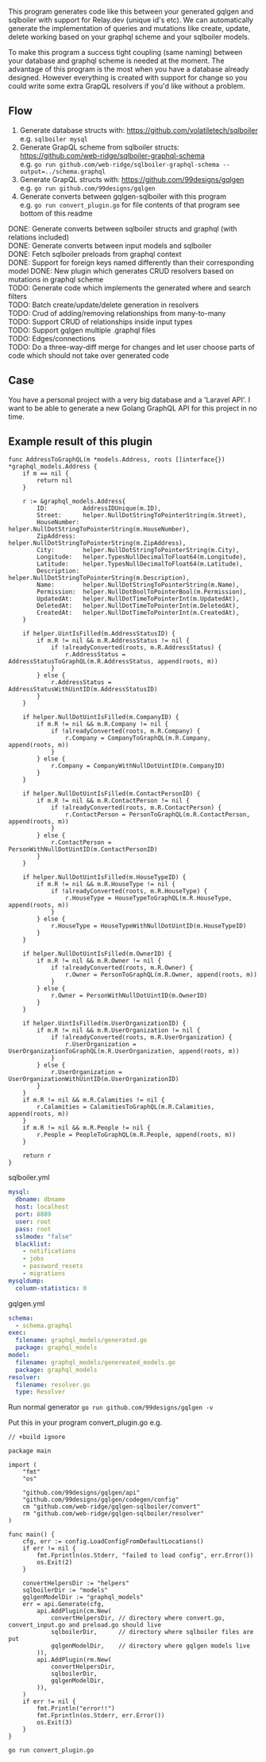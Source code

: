 This program generates code like this between your generated gqlgen and sqlboiler with support for Relay.dev (unique id's etc). We can automatically generate the implementation of queries and mutations like create, update, delete working based on your graphql scheme and your sqlboiler models.

To make this program a success tight coupling (same naming) between your database and graphql scheme is needed at the moment. The advantage of this program is the most when you have a database already designed. However everything is created with support for change so you could write some extra GrapQL resolvers if you'd like without a problem.  

## Flow

1. Generate database structs with: https://github.com/volatiletech/sqlboiler  
   e.g. `sqlboiler mysql`
2. Generate GrapQL scheme from sqlboiler structs: https://github.com/web-ridge/sqlboiler-graphql-schema  
   e.g. `go run github.com/web-ridge/sqlboiler-graphql-schema --output=../schema.graphql`
3. Generate GrapQL structs with: https://github.com/99designs/gqlgen  
   e.g. `go run github.com/99designs/gqlgen`
4. Generate converts between gqlgen-sqlboiler with this program  
   e.g. `go run convert_plugin.go` for file contents of that program see bottom of this readme

DONE: Generate converts between sqlboiler structs and graphql (with relations included)  
DONE: Generate converts between input models and sqlboiler  
DONE: Fetch sqlboiler preloads from graphql context  
DONE: Support for foreign keys named differently than their corresponding model
DONE: New plugin which generates CRUD resolvers based on mutations in graphql scheme  
TODO: Generate code which implements the generated where and search filters  
TODO: Batch create/update/delete generation in resolvers  
TODO: Crud of adding/removing relationships from many-to-many  
TODO: Support CRUD of relationships inside input types  
TODO: Support gqlgen multiple .graphql files  
TODO: Edges/connections  
TODO: Do a three-way-diff merge for changes and let user choose parts of code which should not take over generated code  

## Case

You have a personal project with a very big database and a 'Laravel API'. I want to be able to generate a new Golang GraphQL API for this project in no time.

## Example result of this plugin

```golang
func AddressToGraphQL(m *models.Address, roots []interface{}) *graphql_models.Address {
	if m == nil {
		return nil
	}

	r := &graphql_models.Address{
		ID:          AddressIDUnique(m.ID),
		Street:      helper.NullDotStringToPointerString(m.Street),
		HouseNumber: helper.NullDotStringToPointerString(m.HouseNumber),
		ZipAddress:  helper.NullDotStringToPointerString(m.ZipAddress),
		City:        helper.NullDotStringToPointerString(m.City),
		Longitude:   helper.TypesNullDecimalToFloat64(m.Longitude),
		Latitude:    helper.TypesNullDecimalToFloat64(m.Latitude),
		Description: helper.NullDotStringToPointerString(m.Description),
		Name:        helper.NullDotStringToPointerString(m.Name),
		Permission:  helper.NullDotBoolToPointerBool(m.Permission),
		UpdatedAt:   helper.NullDotTimeToPointerInt(m.UpdatedAt),
		DeletedAt:   helper.NullDotTimeToPointerInt(m.DeletedAt),
		CreatedAt:   helper.NullDotTimeToPointerInt(m.CreatedAt),
	}

	if helper.UintIsFilled(m.AddressStatusID) {
		if m.R != nil && m.R.AddressStatus != nil {
			if !alreadyConverted(roots, m.R.AddressStatus) {
				r.AddressStatus = AddressStatusToGraphQL(m.R.AddressStatus, append(roots, m))
			}
		} else {
			r.AddressStatus = AddressStatusWithUintID(m.AddressStatusID)
		}
	}

	if helper.NullDotUintIsFilled(m.CompanyID) {
		if m.R != nil && m.R.Company != nil {
			if !alreadyConverted(roots, m.R.Company) {
				r.Company = CompanyToGraphQL(m.R.Company, append(roots, m))
			}
		} else {
			r.Company = CompanyWithNullDotUintID(m.CompanyID)
		}
	}

	if helper.NullDotUintIsFilled(m.ContactPersonID) {
		if m.R != nil && m.R.ContactPerson != nil {
			if !alreadyConverted(roots, m.R.ContactPerson) {
				r.ContactPerson = PersonToGraphQL(m.R.ContactPerson, append(roots, m))
			}
		} else {
			r.ContactPerson = PersonWithNullDotUintID(m.ContactPersonID)
		}
	}

	if helper.NullDotUintIsFilled(m.HouseTypeID) {
		if m.R != nil && m.R.HouseType != nil {
			if !alreadyConverted(roots, m.R.HouseType) {
				r.HouseType = HouseTypeToGraphQL(m.R.HouseType, append(roots, m))
			}
		} else {
			r.HouseType = HouseTypeWithNullDotUintID(m.HouseTypeID)
		}
	}

	if helper.NullDotUintIsFilled(m.OwnerID) {
		if m.R != nil && m.R.Owner != nil {
			if !alreadyConverted(roots, m.R.Owner) {
				r.Owner = PersonToGraphQL(m.R.Owner, append(roots, m))
			}
		} else {
			r.Owner = PersonWithNullDotUintID(m.OwnerID)
		}
	}

	if helper.UintIsFilled(m.UserOrganizationID) {
		if m.R != nil && m.R.UserOrganization != nil {
			if !alreadyConverted(roots, m.R.UserOrganization) {
				r.UserOrganization = UserOrganizationToGraphQL(m.R.UserOrganization, append(roots, m))
			}
		} else {
			r.UserOrganization = UserOrganizationWithUintID(m.UserOrganizationID)
		}
	}
	if m.R != nil && m.R.Calamities != nil {
		r.Calamities = CalamitiesToGraphQL(m.R.Calamities, append(roots, m))
	}
	if m.R != nil && m.R.People != nil {
		r.People = PeopleToGraphQL(m.R.People, append(roots, m))
	}

	return r
}
```

sqlboiler.yml

```yaml
mysql:
  dbname: dbname
  host: localhost
  port: 8889
  user: root
  pass: root
  sslmode: "false"
  blacklist:
    - notifications
    - jobs
    - password_resets
    - migrations
mysqldump:
  column-statistics: 0
```

gqlgen.yml

```yaml
schema:
  - schema.graphql
exec:
  filename: graphql_models/generated.go
  package: graphql_models
model:
  filename: graphql_models/genereated_models.go
  package: graphql_models
resolver:
  filename: resolver.go
  type: Resolver
```

Run normal generator
`go run github.com/99designs/gqlgen -v`

Put this in your program convert_plugin.go e.g.

```golang
// +build ignore

package main

import (
	"fmt"
	"os"

	"github.com/99designs/gqlgen/api"
	"github.com/99designs/gqlgen/codegen/config"
	cm "github.com/web-ridge/gqlgen-sqlboiler/convert"
	rm "github.com/web-ridge/gqlgen-sqlboiler/resolver"
)

func main() {
	cfg, err := config.LoadConfigFromDefaultLocations()
	if err != nil {
		fmt.Fprintln(os.Stderr, "failed to load config", err.Error())
		os.Exit(2)
	}

	convertHelpersDir := "helpers"
	sqlboilerDir := "models"
	gqlgenModelDir := "graphql_models"
	err = api.Generate(cfg,
		api.AddPlugin(cm.New(
			convertHelpersDir, // directory where convert.go, convert_input.go and preload.go should live
			sqlboilerDir,      // directory where sqlboiler files are put
			gqlgenModelDir,    // directory where gqlgen models live
		)),
		api.AddPlugin(rm.New(
			convertHelpersDir,
			sqlboilerDir,
			gqlgenModelDir,
		)),
	)
	if err != nil {
		fmt.Println("error!!")
		fmt.Fprintln(os.Stderr, err.Error())
		os.Exit(3)
	}
}
```

`go run convert_plugin.go`
